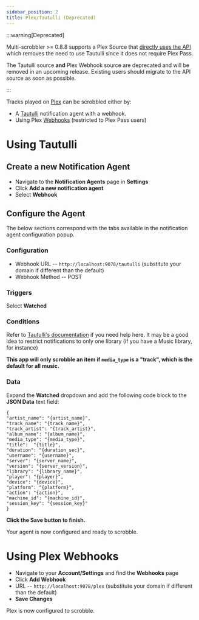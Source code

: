 ```yaml
---
sidebar_position: 2
title: Plex/Tautulli (Deprecated)
---
```


:::warning[Deprecated]

Multi-scrobbler >= 0.8.8 supports a Plex Source that [directly uses the API](configuration/configuration.mdx?plexType=api#plex) which removes the need to use Tautulli since it does not require Plex Pass.

The Tautulli source **and** Plex Webhook source are deprecated and will be removed in an upcoming release. Existing users should migrate to the API source as soon as possible.

:::

Tracks played on [Plex](https://plex.tv/) can be scrobbled either by:
 * A [Tautulli](https://tautulli.com/) notification agent with a webhook.
 * Using Plex [Webhooks](https://support.plex.tv/articles/115002267687-webhooks) (restricted to Plex Pass users)

# Using Tautulli

## Create a new Notification Agent

* Navigate to the **Notification Agents** page in **Settings**
* Click **Add a new notification agent**
* Select **Webhook**

## Configure the Agent

The below sections correspond with the tabs available in the notification agent configuration popup.

### Configuration
* Webhook URL -- `http://localhost:9078/tautulli` (substitute your domain if different than the default)
* Webhook Method -- POST

### Triggers

Select **Watched**

### Conditions

Refer to [Tautulli's documentation](https://github.com/Tautulli/Tautulli-Wiki/wiki/Custom-Notification-Conditions) if you need help here. It may be a good idea to restrict notifications to only one library (if you have a Music library, for instance)

**This app will only scrobble an item if `media_type` is a "track", which is the default for all music.**

### Data

Expand the **Watched** dropdown and add the following code block to the **JSON Data** text field:

```
{
"artist_name": "{artist_name}",
"track_name": "{track_name}",
"track_artist": "{track_artist}",
"album_name": "{album_name}",
"media_type": "{media_type}",
"title":  "{title}",
"duration": "{duration_sec}",
"username": "{username}",
"server": "{server_name}",
"version": "{server_version}",
"library": "{library_name}",
"player": "{player}",
"device": "{device}",
"platform": "{platform}",
"action": "{action}",
"machine_id": "{machine_id}",
"session_key": "{session_key}"
}
```

**Click the Save button to finish.**

Your agent is now configured and ready to scrobble.

# Using Plex Webhooks

* Navigate to your **Account/Settings** and find the **Webhooks** page
* Click **Add Webhook**
* URL -- `http://localhost:9078/plex` (substitute your domain if different than the default)
* **Save Changes**

Plex is now configured to scrobble.
